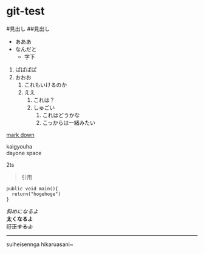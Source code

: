 # git-test
#見出し
##見出し
- あああ
- なんだと
  - 字下


1. ぱぱぱぱ
2. おおお
   1. これもいけるのか
   2. ええ
      1. これは？
      2. しゅごい
         1. これはどうかな
         2. こっからは一緒みたい

[youtube]: https://www.youtube.com/watch?v=tjygVZLLeYc
[mark down][youtube]

kaigyouha<br/>dayone
space

2ts
>引用
```
public void main(){
  return("hogehoge")
}
```
*斜めになるよ*  
**太くなるよ**  
~~訂正するよ~~  
___
suiheisennga hikaruasani~  


